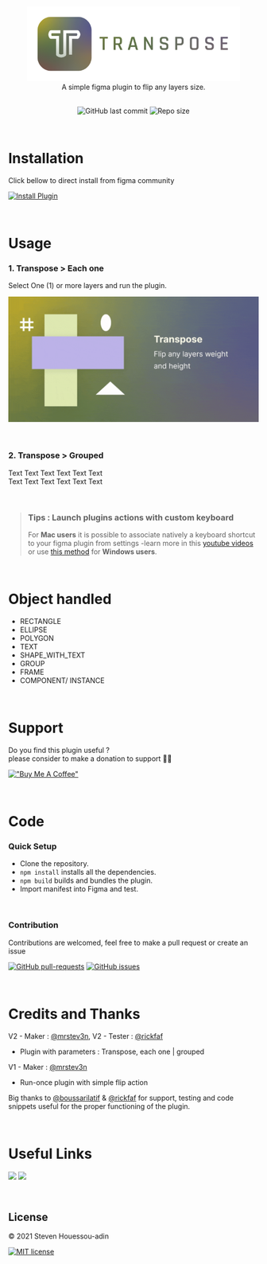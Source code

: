 <div align="center">
  <img alt="Transpose" src="assets/transpose.png" height="150px" />
</div>

<div align="center">
  A simple figma plugin to flip any layers size.
</div>

<div align="center">

</br>

![GitHub last commit](https://img.shields.io/github/last-commit/mrstev3n/Transpose-plugin?color=blue&style=plastic)
![Repo size](https://img.shields.io/github/repo-size/mrstev3n/Transpose-plugin?color=orange&style=plastic)

</div>

</br>

# Installation

Click bellow to direct install from figma community

<a href="https://www.figma.com/community/plugin/1009022712992810988/Transpose"><img alt="Install Plugin" src="https://img.shields.io/endpoint?url=https://figma-plugin-badges.vercel.app/api/installs/1009022712992810988" height=24/></a>

</br>

# Usage

### 1. Transpose > Each one

Select One (1) or more layers and run the plugin.

![](assets/banner.gif)

</br>

### 2. Transpose > Grouped

Text Text Text Text Text Text </br> 
Text Text Text Text Text Text

</br>

> ### Tips : Launch plugins actions with custom keyboard
> For **Mac users** it is possible to associate natively a
> keyboard shortcut to your figma plugin from settings
> -learn more in this [youtube videos]() or use
> [this method]() for **Windows users**.



</br>

# Object handled

- RECTANGLE
- ELLIPSE
- POLYGON
- TEXT
- SHAPE_WITH_TEXT
- GROUP
- FRAME
- COMPONENT/ INSTANCE

</br>

# Support

Do you find this plugin useful ? </br> please consider to make a donation to support 🙏🏼

[!["Buy Me A Coffee"](https://www.buymeacoffee.com/assets/img/custom_images/orange_img.png)](https://www.buymeacoffee.com/mrstev3n)

</br>

# Code

### Quick Setup

- Clone the repository.
- `npm install` installs all the dependencies.
- `npm build` builds and bundles the plugin.
- Import manifest into Figma and test.

</br>

### Contribution

Contributions are welcomed, feel free to make a pull request or create an issue

[![GitHub pull-requests](https://img.shields.io/github/issues-pr/mrstev3n/Transpose-plugin.svg)](https://GitHub.com/mrstev3n/Transpose-plugin/pull/)
[![GitHub issues](https://img.shields.io/github/issues/mrstev3n/Transpose-plugin.svg)](https://GitHub.com/mrstev3n/Transpose-plugin/issues/)

</br>

# Credits and Thanks

V2 - Maker : [@mrstev3n](https://github.com/mrstev3n),
V2 - Tester : [@rickfaf](https://github.com/rickfaf)

- Plugin with parameters : Transpose, each one | grouped

V1 - Maker : [@mrstev3n](https://github.com/mrstev3n)

 - Run-once plugin with simple flip action


Big thanks to [@boussarilatif](https://github.com/boussarilatif) & [@rickfaf](https://github.com/rickfaf) for support, testing and code snippets useful for the proper functioning of the plugin.

</br>

# Useful Links

<p>
<a href="https://figma.com/@steven"><img src="https://img.shields.io/badge/figma-%23F24E1E.svg?style=for-the-badge&logo=figma&logoColor=white" height=24></a>
<a href="https://twitter.com/mrstev3n"><img src="https://img.shields.io/badge/twitter-%231DA1F2.svg?&style=for-the-badge&logo=twitter&logoColor=white" height=24></a> 
</p>
</br>

## License

© 2021 Steven Houessou-adin

[![MIT license](https://img.shields.io/badge/License-MIT-blue.svg)](https://github.com/mrstev3n/Transpose-plugin/blob/master/LICENSE)

